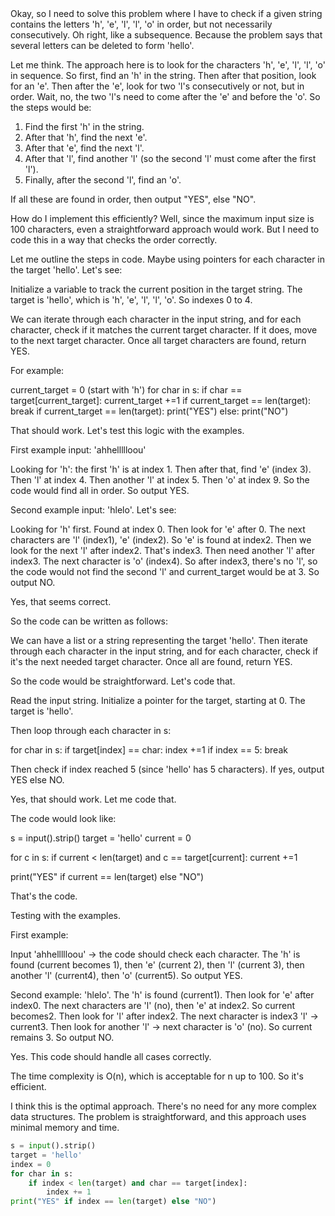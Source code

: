 <think>
Okay, so I need to solve this problem where I have to check if a given string contains the letters 'h', 'e', 'l', 'l', 'o' in order, but not necessarily consecutively. Oh right, like a subsequence. Because the problem says that several letters can be deleted to form 'hello'.

Let me think. The approach here is to look for the characters 'h', 'e', 'l', 'l', 'o' in sequence. So first, find an 'h' in the string. Then after that position, look for an 'e'. Then after the 'e', look for two 'l's consecutively or not, but in order. Wait, no, the two 'l's need to come after the 'e' and before the 'o'. So the steps would be:

1. Find the first 'h' in the string.
2. After that 'h', find the next 'e'.
3. After that 'e', find the next 'l'.
4. After that 'l', find another 'l' (so the second 'l' must come after the first 'l').
5. Finally, after the second 'l', find an 'o'.

If all these are found in order, then output "YES", else "NO".

How do I implement this efficiently? Well, since the maximum input size is 100 characters, even a straightforward approach would work. But I need to code this in a way that checks the order correctly.

Let me outline the steps in code. Maybe using pointers for each character in the target 'hello'. Let's see:

Initialize a variable to track the current position in the target string. The target is 'hello', which is 'h', 'e', 'l', 'l', 'o'. So indexes 0 to 4.

We can iterate through each character in the input string, and for each character, check if it matches the current target character. If it does, move to the next target character. Once all target characters are found, return YES.

For example:

current_target = 0 (start with 'h')
for char in s:
    if char == target[current_target]:
        current_target +=1
        if current_target == len(target):
            break
if current_target == len(target):
    print("YES")
else:
    print("NO")

That should work. Let's test this logic with the examples.

First example input: 'ahhellllloou'

Looking for 'h': the first 'h' is at index 1. Then after that, find 'e' (index 3). Then 'l' at index 4. Then another 'l' at index 5. Then 'o' at index 9. So the code would find all in order. So output YES.

Second example input: 'hlelo'. Let's see:

Looking for 'h' first. Found at index 0. Then look for 'e' after 0. The next characters are 'l' (index1), 'e' (index2). So 'e' is found at index2. Then we look for the next 'l' after index2. That's index3. Then need another 'l' after index3. The next character is 'o' (index4). So after index3, there's no 'l', so the code would not find the second 'l' and current_target would be at 3. So output NO.

Yes, that seems correct.

So the code can be written as follows:

We can have a list or a string representing the target 'hello'. Then iterate through each character in the input string, and for each character, check if it's the next needed target character. Once all are found, return YES.

So the code would be straightforward. Let's code that.

Read the input string. Initialize a pointer for the target, starting at 0. The target is 'hello'.

Then loop through each character in s:

for char in s:
    if target[index] == char:
        index +=1
        if index == 5:
            break

Then check if index reached 5 (since 'hello' has 5 characters). If yes, output YES else NO.

Yes, that should work. Let me code that.

The code would look like:

s = input().strip()
target = 'hello'
current = 0

for c in s:
    if current < len(target) and c == target[current]:
        current +=1

print("YES" if current == len(target) else "NO")

That's the code.

Testing with the examples.

First example:

Input 'ahhellllloou' → the code should check each character. The 'h' is found (current becomes 1), then 'e' (current 2), then 'l' (current 3), then another 'l' (current4), then 'o' (current5). So output YES.

Second example: 'hlelo'. The 'h' is found (current1). Then look for 'e' after index0. The next characters are 'l' (no), then 'e' at index2. So current becomes2. Then look for 'l' after index2. The next character is index3 'l' → current3. Then look for another 'l' → next character is 'o' (no). So current remains 3. So output NO.

Yes. This code should handle all cases correctly.

The time complexity is O(n), which is acceptable for n up to 100. So it's efficient.

I think this is the optimal approach. There's no need for any more complex data structures. The problem is straightforward, and this approach uses minimal memory and time.
</think>

```python
s = input().strip()
target = 'hello'
index = 0
for char in s:
    if index < len(target) and char == target[index]:
        index += 1
print("YES" if index == len(target) else "NO")
```
